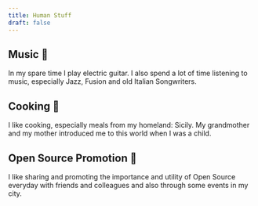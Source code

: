 ```yaml
---
title: Human Stuff
draft: false
---
```


## Music :guitar:
In my spare time I play electric guitar. I also spend a lot of time listening to music, especially Jazz, Fusion and old Italian Songwriters.

## Cooking :spaghetti:
I like cooking, especially meals from my homeland: Sicily. My grandmother and my mother introduced me to this world when I was a child.

## Open Source Promotion :penguin:
I like sharing and promoting the importance and utility of Open Source everyday with friends and colleagues and also through some events in my city.